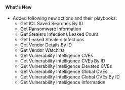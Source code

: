 #### What's New

 - Added following new actions and their playbooks:
    - Get ICL Saved Searches By ID
    - Get Ransomware Information
    - Get Stealers Infections Leaked Count
    - Get Leaked Stealers Infections
    - Get Vendor Details By ID
    - Get Vendor Watchlist
    - Get Vulnerability Intelligence CVEs
    - Get Vulnerability Intelligence CVEs By ID
    - Get Vulnerability Intelligence Elevated CVEs
    - Get Vulnerability Intelligence Global CVEs
    - Get Vulnerability Intelligence Global CVEs By ID
    - Get Vulnerability Intelligence Information